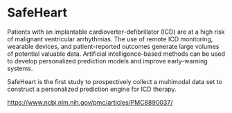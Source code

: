 # SafeHeart

Patients with an implantable cardioverter-defibrillator (ICD) are at a high risk of malignant ventricular arrhythmias. The use of remote ICD monitoring, wearable devices, and patient-reported outcomes generate large volumes of potential valuable data. Artificial intelligence–based methods can be used to develop personalized prediction models and improve early-warning systems.

SafeHeart is the first study to prospectively collect a multimodal data set to construct a personalized prediction engine for ICD therapy.

https://www.ncbi.nlm.nih.gov/pmc/articles/PMC8890037/
